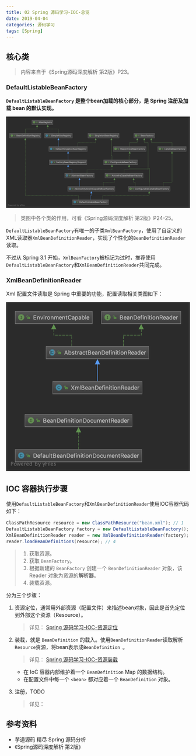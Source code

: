 ```yaml
---
title: 02 Spring 源码学习-IOC-总览
date: 2019-04-04
categories: 源码学习
tags: [Spring]
---
```




## 核心类

> 内容来自于《Spring源码深度解析 第2版》P23。

### DefaultListableBeanFactory

**`DefaultListableBeanFactory` 是整个bean加载的核心部分，是 Spring 注册及加载 bean 的默认实现。**

![](images/容器加载相关类图.png)

> 类图中各个类的作用，可看《Spring源码深度解析 第2版》P24-25。

`DefaultListableBeanFactory`有唯一的子类`XmlBeanFactory`，使用了自定义的XML读取器`XmlBeanDefinitionReader`，实现了个性化的`BeanDefinitionReader`读取。

不过从 Spring 3.1 开始，`XmlBeanFactory`被标记为过时，推荐使用`DefaultListableBeanFactory`和`XmlBeanDefinitionReader`共同完成。

### XmlBeanDefinitionReader

Xml 配置文件读取是 Spring 中重要的功能，配置读取相关类图如下：

![配置文件读取相关类图](images/配置文件读取相关类图.png)

## IOC 容器执行步骤

使用`DefaultListableBeanFactory`和`XmlBeanDefinitionReader`使用IOC容器代码如下：

```java
ClassPathResource resource = new ClassPathResource("bean.xml"); // 1
DefaultListableBeanFactory factory = new DefaultListableBeanFactory(); // 2
XmlBeanDefinitionReader reader = new XmlBeanDefinitionReader(factory); // 3
reader.loadBeanDefinitions(resource); // 4
```

> 1. 获取资源。
> 2. 获取 `BeanFactory`。
> 3. 根据新建的 `BeanFactory` 创建一个 `BeanDefinitionReader` 对象，该 Reader 对象为资源的**解析器**。
> 4. 装载资源。

分为三个步骤：

1. 资源定位，通常用外部资源（配置文件）来描述bean对象，因此是首先定位到外部这个资源（Resource）。

   > 详见： <a href="./03 Spring 源码学习-IOC-资源定位.md">Spring 源码学习-IOC-资源定位</a>

2. 装载，就是 `BeanDefinition` 的载入。使用`BeanDefinitionReader`读取解析`Resource`资源，将bean表示成`BeanDefinition `。

   > 详见： <a href="./04 Spring 源码学习-IOC-资源装载.md">Spring 源码学习-IOC-资源装载</a>

   - 在 IoC 容器内部维护着一个 `BeanDefinition` Map 的数据结构。
   - 在配置文件中每一个 `<bean>` 都对应着一个 `BeanDefinition` 对象。

3. 注册，TODO

   > 详见：





## 参考资料

- 芋道源码 精尽 Spring 源码分析
- 《Spring源码深度解析 第2版》